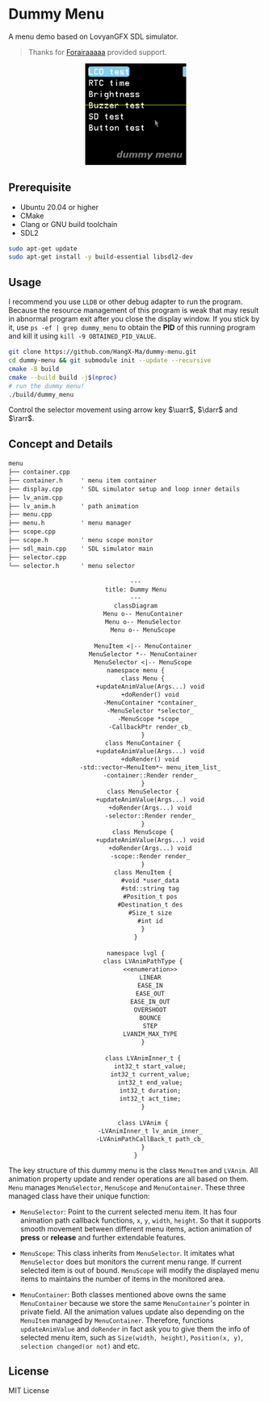 # Dummy Menu

A menu demo based on LovyanGFX SDL simulator.
> Thanks for [Forairaaaaa](https://github.com/Forairaaaaa) provided support.

<div class="snek" align="center">
    <img src="./assets/dummy-menu.gif" alt="dummy menu" width=200 />
</div>

## Prerequisite

- Ubuntu 20.04 or higher
- CMake
- Clang or GNU build toolchain
- SDL2

```bash
sudo apt-get update
sudo apt-get install -y build-essential libsdl2-dev
```

## Usage

I recommend you use `LLDB` or other debug adapter to run the program. Because the resource management of this program is weak that may result in abnormal program exit after you close the display window. If you stick by it, use `ps -ef | grep dummy_menu` to obtain the **PID** of this running program and kill it using `kill -9 OBTAINED_PID_VALUE`.

```bash
git clone https://github.com/HangX-Ma/dummy-menu.git
cd dummy-menu && git submodule init --update --recursive
cmake -B build
cmake --build build -j$(nproc)
# run the dummy menu!
./build/dummy_menu
```

Control the selector movement using arrow key $\uarr$, $\darr$ and $\rarr$.

## Concept and Details

```txt
menu
├── container.cpp
├── container.h     ' menu item container
├── display.cpp     ' SDL simulator setup and loop inner details
├── lv_anim.cpp
├── lv_anim.h       ' path animation
├── menu.cpp
├── menu.h          ' menu manager
├── scope.cpp
├── scope.h         ' menu scope monitor
├── sdl_main.cpp    ' SDL simulator main
├── selector.cpp
└── selector.h      ' menu selector
```

<div class="dummy menu uml" align="center">

```mermaid
---
title: Dummy Menu
---
classDiagram
    Menu o-- MenuContainer
    Menu o-- MenuSelector
    Menu o-- MenuScope

    MenuItem <|-- MenuContainer
    MenuSelector *-- MenuContainer
    MenuSelector <|-- MenuScope
namespace menu {
    class Menu {
        +updateAnimValue(Args...) void
        +doRender() void
        -MenuContainer *container_
        -MenuSelector *selector_
        -MenuScope *scope_
        -CallbackPtr render_cb_
    }
    class MenuContainer {
        +updateAnimValue(Args...) void
        +doRender() void
        -std::vector~MenuItem*~ menu_item_list_
        -container::Render render_
    }
    class MenuSelector {
        +updateAnimValue(Args...) void
        +doRender(Args...) void
        -selector::Render render_
    }
    class MenuScope {
        +updateAnimValue(Args...) void
        +doRender(Args...) void
        -scope::Render render_
    }
    class MenuItem {
        #void *user_data
        #std::string tag
        #Position_t pos
        #Destination_t des
        #Size_t size
        #int id
    }
}

namespace lvgl {
    class LVAnimPathType {
        <<enumeration>>
        LINEAR
        EASE_IN
        EASE_OUT
        EASE_IN_OUT
        OVERSHOOT
        BOUNCE
        STEP
        LVANIM_MAX_TYPE
    }

    class LVAnimInner_t {
        int32_t start_value;
        int32_t current_value;
        int32_t end_value;
        int32_t duration;
        int32_t act_time;
    }

    class LVAnim {
        -LVAnimInner_t lv_anim_inner_
        -LVAnimPathCallBack_t path_cb_
    }
}
```
</div>

The key structure of this dummy menu is the class `MenuItem` and `LVAnim`. All animation property update and render operations are all based on them. `Menu` manages `MenuSelector`, `MenuScope` and `MenuContainer`. These three managed class have their unique function:

- `MenuSelector`: Point to the current selected menu item. It has four animation path callback functions, `x`, `y`, `width`, `height`. So that it supports smooth movement between different menu items, action animation of **press** or **release** and further extendable features.

- `MenuScope`: This class inherits from `MenuSelector`. It imitates what `MenuSelector` does but monitors the current menu range. If current selected item is out of bound. `MenuScope` will modify the displayed menu items to maintains the number of items in the monitored area.

- `MenuContainer`: Both classes mentioned above owns the same `MenuContainer` because we store the same `MenuContainer`'s pointer in private field. All the animation values update also depending on the `MenuItem` managed by `MenuContainer`. Therefore, functions `updateAnimValue` and `doRender` in fact ask you to give them the info of selected menu item, such as `Size(width, height)`, `Position(x, y)`, `selection changed(or not)` and etc.

## License

MIT License
